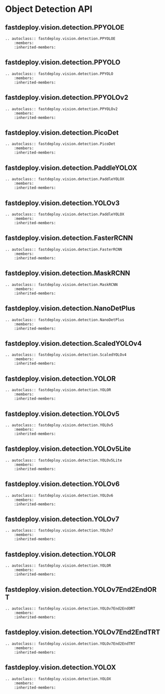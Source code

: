 # Object Detection API

## fastdeploy.vision.detection.PPYOLOE

```{eval-rst}
.. autoclass:: fastdeploy.vision.detection.PPYOLOE
    :members:
    :inherited-members:
```

## fastdeploy.vision.detection.PPYOLO

```{eval-rst}
.. autoclass:: fastdeploy.vision.detection.PPYOLO
    :members:
    :inherited-members:
```

## fastdeploy.vision.detection.PPYOLOv2

```{eval-rst}
.. autoclass:: fastdeploy.vision.detection.PPYOLOv2
    :members:
    :inherited-members:
```

## fastdeploy.vision.detection.PicoDet

```{eval-rst}
.. autoclass:: fastdeploy.vision.detection.PicoDet
    :members:
    :inherited-members:
```

## fastdeploy.vision.detection.PaddleYOLOX

```{eval-rst}
.. autoclass:: fastdeploy.vision.detection.PaddleYOLOX
    :members:
    :inherited-members:
```

## fastdeploy.vision.detection.YOLOv3

```{eval-rst}
.. autoclass:: fastdeploy.vision.detection.PaddleYOLOX
    :members:
    :inherited-members:
```

## fastdeploy.vision.detection.FasterRCNN

```{eval-rst}
.. autoclass:: fastdeploy.vision.detection.FasterRCNN
    :members:
    :inherited-members:
```

## fastdeploy.vision.detection.MaskRCNN

```{eval-rst}
.. autoclass:: fastdeploy.vision.detection.MaskRCNN
    :members:
    :inherited-members:
```

## fastdeploy.vision.detection.NanoDetPlus

```{eval-rst}
.. autoclass:: fastdeploy.vision.detection.NanoDetPlus
    :members:
    :inherited-members:
```

## fastdeploy.vision.detection.ScaledYOLOv4

```{eval-rst}
.. autoclass:: fastdeploy.vision.detection.ScaledYOLOv4
    :members:
    :inherited-members:
```

## fastdeploy.vision.detection.YOLOR

```{eval-rst}
.. autoclass:: fastdeploy.vision.detection.YOLOR
    :members:
    :inherited-members:
```

## fastdeploy.vision.detection.YOLOv5

```{eval-rst}
.. autoclass:: fastdeploy.vision.detection.YOLOv5
    :members:
    :inherited-members:
```

## fastdeploy.vision.detection.YOLOv5Lite

```{eval-rst}
.. autoclass:: fastdeploy.vision.detection.YOLOv5Lite
    :members:
    :inherited-members:
```

## fastdeploy.vision.detection.YOLOv6

```{eval-rst}
.. autoclass:: fastdeploy.vision.detection.YOLOv6
    :members:
    :inherited-members:
```

## fastdeploy.vision.detection.YOLOv7

```{eval-rst}
.. autoclass:: fastdeploy.vision.detection.YOLOv7
    :members:
    :inherited-members:
```


## fastdeploy.vision.detection.YOLOR

```{eval-rst}
.. autoclass:: fastdeploy.vision.detection.YOLOR
    :members:
    :inherited-members:
```


## fastdeploy.vision.detection.YOLOv7End2EndORT

```{eval-rst}
.. autoclass:: fastdeploy.vision.detection.YOLOv7End2EndORT
    :members:
    :inherited-members:
```

## fastdeploy.vision.detection.YOLOv7End2EndTRT

```{eval-rst}
.. autoclass:: fastdeploy.vision.detection.YOLOv7End2EndTRT
    :members:
    :inherited-members:
```

## fastdeploy.vision.detection.YOLOX

```{eval-rst}
.. autoclass:: fastdeploy.vision.detection.YOLOX
    :members:
    :inherited-members:
```

